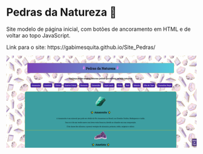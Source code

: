 # Pedras da Natureza 💎

 <p>Site modelo de página inicial, com botões de ancoramento em HTML e de voltar ao topo JavaScript.</p>
 
 <p>Link para o site: https://gabimesquita.github.io/Site_Pedras/</p>
 
 <img src="pedrasnatureza.png">
